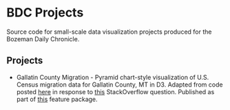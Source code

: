 # BDC Projects

Source code for small-scale data visualization projects produced for the Bozeman Daily Chronicle.

## Projects

- Gallatin County Migration - Pyramid chart-style visualization of U.S. Census migration data for Gallatin County, MT in D3. Adapted from code posted [here](http://jsbin.com/jalex/1/edit?js,output) in response to [this](http://stackoverflow.com/questions/25044997/creating-population-pyramid-with-d3-js) StackOverflow question. Published as part of [this](http://www.bozemandailychronicle.com/news/city/the-transcience-of-youth-as-young-arrivals-flock-to-bozeman/article_ef7fda9f-5ef0-5bd3-91c9-a83dcdc19b9c.html) feature package.
